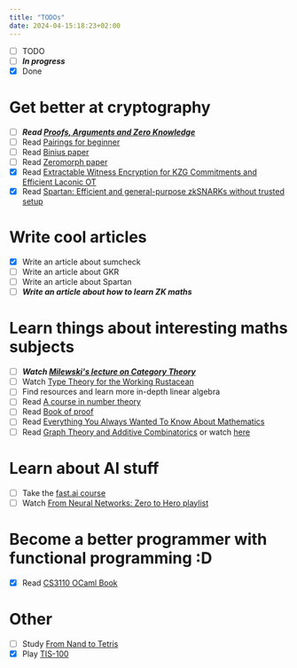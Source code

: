 ```yaml
---
title: "TODOs"
date: 2024-04-15:18:23+02:00
---
```


- [ ] TODO
- [ ] _**In progress**_
- [x] Done

# Get better at cryptography
- [ ] _**Read [Proofs, Arguments and Zero Knowledge](https://people.cs.georgetown.edu/jthaler/ProofsArgsAndZK.pdf)**_
- [ ] Read [Pairings for beginner](https://static1.squarespace.com/static/5fdbb09f31d71c1227082339/t/5ff394720493bd28278889c6/1609798774687/PairingsForBeginners.pdf)
- [ ] Read [Binius paper](https://eprint.iacr.org/2023/1784.pdf)
- [ ] Read [Zeromorph paper](https://eprint.iacr.org/2023/917.pdf)
- [x] Read [Extractable Witness Encryption for KZG Commitments and Efficient Laconic OT](http://ia.cr/2024/264)
- [x] Read [Spartan: Efficient and general-purpose zkSNARKs without trusted setup](https://eprint.iacr.org/2019/550.pdf)

# Write cool articles
- [x] Write an article about sumcheck
- [ ] Write an article about GKR
- [ ] Write an article about Spartan
- [ ] _**Write an article about how to learn ZK maths**_

# Learn things about interesting maths subjects
- [ ] _**Watch [Milewski's lecture on Category Theory](https://www.youtube.com/watch?v=I8LbkfSSR58&list=PLbgaMIhjbmEnaH_LTkxLI7FMa2HsnawM_)**_
- [ ] Watch [Type Theory for the Working Rustacean](https://youtu.be/BdXWlQsd7RI?si=h5jHBv2tRekx33kp)
- [ ] Find resources and learn more in-depth linear algebra
- [ ] Read [A course in number theory](https://global.oup.com/academic/product/a-course-in-number-theory-9780198523765)
- [ ] Read [Book of proof](https://richardhammack.github.io/BookOfProof/)
- [ ] Read [Everything You Always Wanted To Know About Mathematics](https://www.math.cmu.edu/~jmackey/151_128/bws_book.pdf)
- [ ] Read [Graph Theory and Additive Combinatorics](https://yufeizhao.com/gtacbook/) or watch [here](https://ocw.mit.edu/courses/18-217-graph-theory-and-additive-combinatorics-fall-2019/)

# Learn about AI stuff
- [ ] Take the [fast.ai course](https://course.fast.ai/)
- [ ] Watch [From Neural Networks: Zero to Hero playlist](https://www.youtube.com/playlist?list=PLAqhIrjkxbuWI23v9cThsA9GvCAUhRvKZ)

# Become a better programmer with functional programming :D
- [x] Read [CS3110 OCaml Book](https://cs3110.github.io/textbook/chapters/preface/about.html)

# Other
- [ ] Study [From Nand to Tetris](https://www.nand2tetris.org/)
- [x] Play [TIS-100](https://www.zachtronics.com/tis-100)
